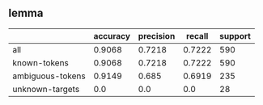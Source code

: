 
## lemma

|                  | accuracy | precision | recall | support |
|------------------|----------|-----------|--------|---------|
| all              | 0.9068   | 0.7218    | 0.7222 | 590     |
| known-tokens     | 0.9068   | 0.7218    | 0.7222 | 590     |
| ambiguous-tokens | 0.9149   | 0.685     | 0.6919 | 235     |
| unknown-targets  | 0.0      | 0.0       | 0.0    | 28      |


